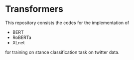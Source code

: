 # Transformers

This repository consists the codes for the implementation of 
- BERT
- RoBERTa
- XLnet

for training on stance classification task on twitter data.
